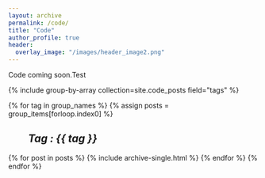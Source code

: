 ```yaml
---
layout: archive
permalink: /code/
title: "Code"
author_profile: true
header:
  overlay_image: "/images/header_image2.png"
---
```

Code coming soon.Test

{% include group-by-array collection=site.code_posts field="tags" %}

{% for tag in group_names %}
  {% assign posts = group_items[forloop.index0] %}
  <h2 id="{{ tag | slugify }}"
   class="archive__subtitle"><i style="margin-left: 40px">Tag : {{ tag }}</i></h2>
  {% for post in posts %}
    {% include archive-single.html %}
  {% endfor %}
{% endfor %}

